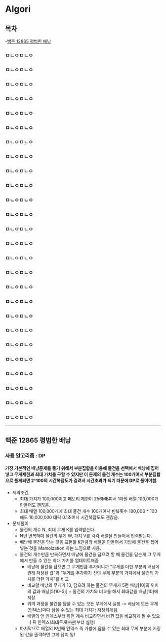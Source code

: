 # Algori

## 목차
-[백준 12865 평범한 배낭](#백준_12865_평범한_배낭)

### ㅁㄴㅇㅁㄴㅇ
### ㅁㄴㅇㅁㄴㅇ
### ㅁㄴㅇㅁㄴㅇ
### ㅁㄴㅇㅁㄴㅇ
### ㅁㄴㅇㅁㄴㅇ
### ㅁㄴㅇㅁㄴㅇ
### ㅁㄴㅇㅁㄴㅇ
### ㅁㄴㅇㅁㄴㅇ
### ㅁㄴㅇㅁㄴㅇ
### ㅁㄴㅇㅁㄴㅇ
### ㅁㄴㅇㅁㄴㅇ
### ㅁㄴㅇㅁㄴㅇ
### ㅁㄴㅇㅁㄴㅇ
### ㅁㄴㅇㅁㄴㅇ
### ㅁㄴㅇㅁㄴㅇ
### ㅁㄴㅇㅁㄴㅇ
### ㅁㄴㅇㅁㄴㅇ
### ㅁㄴㅇㅁㄴㅇ
### ㅁㄴㅇㅁㄴㅇ
### ㅁㄴㅇㅁㄴㅇ
### ㅁㄴㅇㅁㄴㅇ
### ㅁㄴㅇㅁㄴㅇ
### ㅁㄴㅇㅁㄴㅇ
### ㅁㄴㅇㅁㄴㅇ
### ㅁㄴㅇㅁㄴㅇ
### ㅁㄴㅇㅁㄴㅇ

---

## 백준 12865 평범한 배낭
### 사용 알고리즘 : DP
#### 가장 기본적인 배낭문제를 풀기 위해서 부분집합을 이용해 물건을 선택해서 배낭에 집어넣고 무게제한과 최대 가치를 구할 수 있지만 이 문제의 물건 개수는 100개여서 부분집합으로 풀게되면 2^100의 시간복잡도가 걸려서 시간초과가 되기 때문에 DP로 풀어야함.
- 제약조건
  - 최대 가치가 100,000이고 메모리 제한이 256MB여서 1차원 배열 100,000개 만들어도 괜찮음.
  - 최대 배열 100,000개에 최대 물건 개수 100개여서 반복횟수 100,000 * 100 해도 10,000,000 대략 0.1초여서 시간복잡도도 괜찮음.
- 문제풀이
  - 물건의 개수 N, 최대 무게 K를 입력받는다.
  - N번 반복하며 물건의 무게 W, 가치 V를 각각 배열을 만들어서 입력받는다.
  - 배낭에 물건을 담는 것을 표현할 K만큼의 배열을 만들어서 가방에 물건을 집어넣는 것을 Mamoization 하는 느낌으로 사용.
  - 물건의 개수만큼 반복하면서 배낭에 물건을 담으려 할 때 물건을 담는게 그 무게에서 만들 수 있는 최대 가치를 업데이트해줌
    - 배낭에 물건을 담으면 그 무게만큼 추가되니까 "무게를 더한 부분의 배낭에 원래 저장된 값"과 "무게를 추가하기 전의 무게 부분의 가치에서 물건의 가치를 더한 가치"를 비교
    - 비교할 배낭의 무게가 10, 담으려 하는 물건의 무게가 5면 배낭[10]의 위치의 값과 배낭[5(10-5)] + 물건의 가치와 비교를 해서 최대값을 배낭[10]에 저장
    - 위의 과정을 물건을 담을 수 있는 모든 무게에서 실행 -> 배낭에 모든 무게(인덱스)마다 담을 수 있는 최대 가치가 저장되게됨.
    - 배열의 앞 인덱스부터 하면 계속 비교하면서 바뀐 값을 비교하게 될 수 있으니 뒤 인덱스(최대무게부분)부터 실행!
  - 마지막으로 배열의 K번째 인덱스 즉 가방에 담을 수 있는 최대 무게 부분에 저장된 값을 출력하면 그게 답이 됨!
